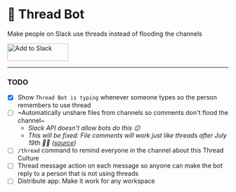 # 👀 Thread Bot
Make people on Slack use threads instead of flooding the channels

<a href="https://slack.com/oauth/authorize?scope=commands,bot&client_id=351867349926.351110503493"><img alt="Add to Slack" height="40" width="139" src="https://platform.slack-edge.com/img/add_to_slack.png" srcset="https://platform.slack-edge.com/img/add_to_slack.png 1x, https://platform.slack-edge.com/img/add_to_slack@2x.png 2x" /></a>

---

### TODO

- [x] Show `Thread Bot is typing` whenever someone types so the person remembers to use thread
- [ ] ~Automatically unshare files from channels so comments don't flood the channel~<br/>
    - _Slack API doesn't allow bots do this 😕_
    - _This will be fixed: File comments will work just like threads after July 19th 🎉🎉 ([source](https://api.slack.com/changelog/2018-05-file-threads-soon-tread))_
- [ ] `/thread` command to remind everyone in the channel about this Thread Culture
- [ ] Thread message action on each message so anyone can make the bot reply to a person that is not using threads
- [ ] Distribute app: Make it work for any workspace
